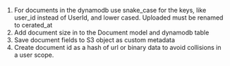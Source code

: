 1. For documents in the dynamodb use snake_case for the keys, like user_id instead of UserId, and lower cased. Uploaded must be renamed to cerated_at
2. Add document size in to the Document model and dynamodb table
3. Save document fields to S3 object as custom metadata
4. Create document id as a hash of url or binary data to avoid collisions in a user scope. 